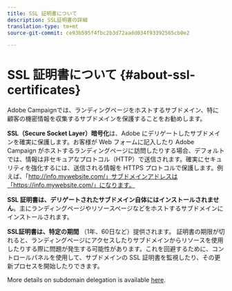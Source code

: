 ```yaml
---
title: SSL 証明書について
description: SSL証明書の詳細
translation-type: tm+mt
source-git-commit: ce93b595f4fbc2b3d72aadd034f93392565cb0e2

---
```



# SSL 証明書について {#about-ssl-certificates}

Adobe Campaignでは、ランディングページをホストするサブドメイン、特に顧客の機密情報を収集するサブドメインを保護することをお勧めします。

**SSL（Secure Socket Layer）暗号化**&#x200B;は、Adobe にデリゲートしたサブドメインを確実に保護します。お客様が Web フォームに記入したり Adobe Campaign がホストするランディングページに訪問したりする場合、デフォルトでは、情報は非セキュアなプロトコル（HTTP）で送信されます。確実にセキュリティを強化するには、送信される情報を HTTPS プロトコルで保護します。例えば、「http://info.mywebsite.com/」サブドメインアドレスは「https://info.mywebsite.com/」になります。

**SSL 証明書は、デリゲートされたサブドメイン自体にはインストールされません**。主にランディングページやリソースページなどをホストするサブドメインにインストールされます。

**SSL証明書は、特定の期間** （1年、60日など）提供されます。 証明書の期限が切れると、ランディングページにアクセスしたりサブドメインからリソースを使用したりする際に問題が発生する可能性があります。これを回避するために、コントロールパネルを使用して、サブドメインの SSL 証明書を監視したり、その更新プロセスを開始したりできます。

More details on subdomain delegation is available [here](https://helpx.adobe.com/campaign/kb/domain-name-delegation.html).
